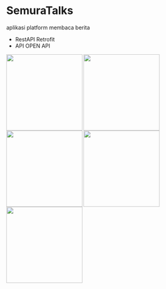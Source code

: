 # SemuraTalks 
aplikasi platform membaca berita
- RestAPI Retrofit
- API OPEN API

<img src="https://github.com/rifkialdi/SemuraTalks/blob/master/screenshoot_apps/splash.jpeg" width="200" align="left">
<img src="https://github.com/rifkialdi/SemuraTalks/blob/master/screenshoot_apps/dashboard.jpeg" width="200" align="left">
<img src="https://github.com/rifkialdi/SemuraTalks/blob/master/screenshoot_apps/search.jpeg" width="200" align="left">
<img src="https://github.com/rifkialdi/SemuraTalks/blob/master/screenshoot_apps/listnews.jpeg" width="200" align="left">
<img src="https://github.com/rifkialdi/SemuraTalks/blob/master/screenshoot_apps/detailnews.jpeg" width="200" align="left">